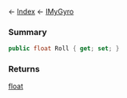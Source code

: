 ← [Index](Api-Index) ← [IMyGyro](Sandbox.ModAPI.Ingame.IMyGyro)

### Summary

```csharp
public float Roll { get; set; }
```

### Returns

[float](System.Single)

